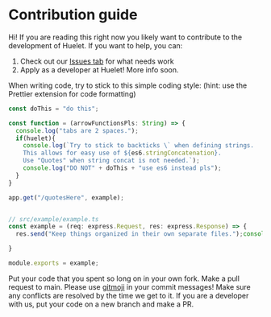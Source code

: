 # Contribution guide

Hi! If you are reading this right now you likely
want to contribute to the development of Huelet.
If you want to help, you can:

1. Check out our [Issues tab](https://github.com/huelet/issues/) for what needs work
2. Apply as a developer at Huelet! More info soon.

When writing code, try to stick to this simple coding style:
(hint: use the Prettier extension for code formatting)
```ts
const doThis = "do this";

const function = (arrowFunctionsPls: String) => {
  console.log("tabs are 2 spaces.");
  if(huelet){
    console.log(`Try to stick to backticks \` when defining strings.
    This allows for easy use of ${es6.stringConcatenation}.
    Use "Quotes" when string concat is not needed.`);
    console.log("DO NOT" + doThis + "use es6 instead pls");
  }
}

app.get("/quotesHere", example);


// src/example/example.ts
const example = (req: express.Request, res: express.Response) => {
  res.send("Keep things organized in their own separate files.");console.log("don't do this; keep console.logs to a minimum, where they are only needed for debug.");

}

module.exports = example;
```

Put your code that you spent so long on in your own fork. Make a pull request to main.
Please use [gitmoji](https://gitmoji.dev) in your commit messages!
Make sure any conflicts are resolved by the time we get to it.
If you are a developer with us, put your code on a new branch and make a PR.